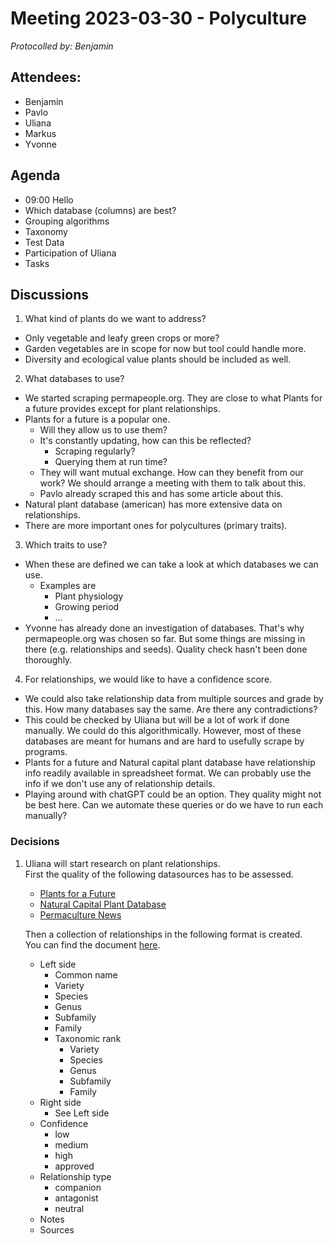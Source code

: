 # Meeting 2023-03-30 - Polyculture

_Protocolled by: Benjamin_

## Attendees:

- Benjamin
- Pavlo
- Uliana
- Markus
- Yvonne

## Agenda

- 09:00 Hello
- Which database (columns) are best?
- Grouping algorithms
- Taxonomy
- Test Data
- Participation of Uliana
- Tasks

## Discussions

1. What kind of plants do we want to address?

- Only vegetable and leafy green crops or more?
- Garden vegetables are in scope for now but tool could handle more.
- Diversity and ecological value plants should be included as well.

2. What databases to use?

- We started scraping permapeople.org.
  They are close to what Plants for a future provides except for plant relationships.
- Plants for a future is a popular one.
  - Will they allow us to use them?
  - It's constantly updating, how can this be reflected?
    - Scraping regularly?
    - Querying them at run time?
  - They will want mutual exchange.
    How can they benefit from our work?
    We should arrange a meeting with them to talk about this.
  - Pavlo already scraped this and has some article about this.
- Natural plant database (american) has more extensive data on relationships.
- There are more important ones for polycultures (primary traits).

3. Which traits to use?

- When these are defined we can take a look at which databases we can use.
  - Examples are
    - Plant physiology
    - Growing period
    - ...
- Yvonne has already done an investigation of databases.
  That's why permapeople.org was chosen so far.
  But some things are missing in there (e.g. relationships and seeds).
  Quality check hasn't been done thoroughly.

4. For relationships, we would like to have a confidence score.

- We could also take relationship data from multiple sources and grade by this.
  How many databases say the same.
  Are there any contradictions?
- This could be checked by Uliana but will be a lot of work if done manually.
  We could do this algorithmically.
  However, most of these databases are meant for humans and are hard to usefully scrape by programs.
- Plants for a future and Natural capital plant database have relationship info readily available in spreadsheet format.
  We can probably use the info if we don't use any of relationship details.
- Playing around with chatGPT could be an option.
  They quality might not be best here.
  Can we automate these queries or do we have to run each manually?

### Decisions

1. Uliana will start research on plant relationships.  
   First the quality of the following datasources has to be assessed.

   - [Plants for a Future](https://pfaf.org/)
   - [Natural Capital Plant Database](https://permacultureplantdata.com/)
   - [Permaculture News](https://www.permaculturenews.org/2010/07/30/companion-planting-guide/)

   Then a collection of relationships in the following format is created.  
   You can find the document [here](https://docs.google.com/spreadsheets/d/1jtsng8H4SkwK2gxK_qF1XkC0ygpjXZgMUKKj1x3TA9M/).

   - Left side
     - Common name
     - Variety
     - Species
     - Genus
     - Subfamily
     - Family
     - Taxonomic rank
       - Variety
       - Species
       - Genus
       - Subfamily
       - Family
   - Right side
     - See Left side
   - Confidence
     - low
     - medium
     - high
     - approved
   - Relationship type
     - companion
     - antagonist
     - neutral
   - Notes
   - Sources
